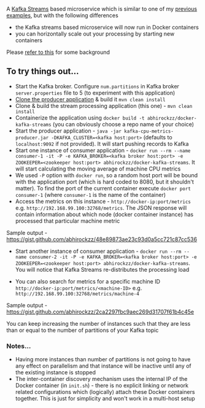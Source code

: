 A [Kafka Streams](https://kafka.apache.org/documentation/streams) based microservice which is similar to one of my [previous examples](https://github.com/abhirockzz/kafka-streams-example), but with the following differences

- the Kafka streams based microservice will now run in Docker containers
- you can horizontally scale out your processing by starting new containers

Please [refer to this](https://github.com/abhirockzz/kafka-streams-example/blob/master/README.md#basics) for some background

## To try things out...

- Start the Kafka broker. Configure `num.partitions` in Kafka broker `server.properties` file to 5 (to experiment with this application)
- [Clone the producer application](https://github.com/abhirockzz/kafka-streams-example/tree/master/kafka-producer) & build it `mvn clean install`
- Clone & build the stream processing application (this one) - `mvn clean install`
- Containerize the application using `docker build -t abhirockzz/docker-kafka-streams` (you can obviously choose a repo name of your choice)
- Start the producer application - `java -jar kafka-cpu-metrics-producer.jar -DKAFKA_CLUSTER=<kafka host:port>` (defaults to `localhost:9092` if not provided). It will start pushing records to Kafka
- Start one instance of consumer application - `docker run --rm --name consumer-1 -it -P -e KAFKA_BROKER=<kafka broker host:port> -e ZOOKEEPER=<zookeeper host:port> abhirockzz/docker-kafka-streams`. It will start calculating the moving average of machine CPU metrics
- We used `-P` option with `docker run`, so a random host port will be bound with the application port (which is hard coded to 8080, but it shouldn't matter). To find the port of the current container execute `docker port consumer-1` (where `consumer-1` is the name of the container)
- Access the metrics on this instance - `http://docker-ip:port/metrics`  e.g. `http://192.168.99.100:32768/metrics`. The JSON response will contain information about which node (docker container instance) has processed that particular machine metric

Sample output - https://gist.github.com/abhirockzz/48e89873ae23c93d0a5cc721c87cc536

- Start another instance of consumer application - `docker run --rm --name consumer-2 -it -P -e KAFKA_BROKER=<kafka broker host:port> -e ZOOKEEPER=<zookeeper host:port> abhirockzz/docker-kafka-streams`. You will notice that Kafka Streams re-distributes the processing load

- You can also search for metrics for a specific machine ID `http://docker-ip:port/metrics/<machine-ID>` e.g. `http://192.168.99.100:32768/metrics/machine-4`

Sample output - https://gist.github.com/abhirockzz/2ca2297fbc9aec269d31707f61b4c45e

You can keep increasing the number of instances such that they are less than or equal to the number of partitions of your Kafka topic

### Notes... 

- Having more instances than number of partitions is not going to have any effect on parallelism and that instance will be inactive until any of the existing instance is stopped
- The inter-container discovery mechanism uses the internal IP of the Docker container (in `init.sh`) - there is no explicit linking or network related configurations which (logically) attach these Docker containers together. This is just for simplicity and won't work in a multi-host setup
